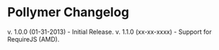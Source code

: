 Pollymer Changelog
==================

v. 1.0.0 (01-31-2013) - Initial Release.
v. 1.1.0 (xx-xx-xxxx) - Support for RequireJS (AMD).